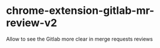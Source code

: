 # chrome-extension-gitlab-mr-review-v2
Allow to see the Gitlab more clear in merge requests reviews
